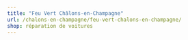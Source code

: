 ```yaml
---
title: "Feu Vert Châlons-en-Champagne"
url: /chalons-en-champagne/feu-vert-chalons-en-champagne/
shop: réparation de voitures
---
```

